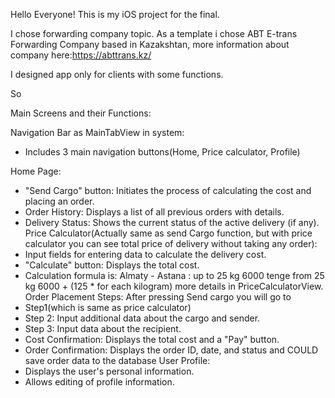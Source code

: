 Hello Everyone! This is my iOS project for the final. 

I chose forwarding company topic. As a template i chose ABT E-trans Forwarding Company based in Kazakshtan, 
more information about company here:https://abttrans.kz/ 

I designed app only for clients with some functions. 

So 

Main Screens and their Functions:

Navigation Bar as MainTabView in system:
- Includes 3 main navigation buttons(Home, Price calculator, Profile)

  
Home Page:
 - "Send Cargo" button: Initiates the process of calculating the cost and placing an order.
 - Order History: Displays a list of all previous orders with details.
 - Delivery Status: Shows the current status of the active delivery (if any).
Price Calculator(Actually same as send Cargo function, but with price calculator you can see total price
of delivery without taking any order):
 - Input fields for entering data to calculate the delivery cost.
 - "Calculate" button: Displays the total cost.
 - Calculation formula is: Almaty - Astana : up to 25 kg 6000 tenge
   from 25 kg 6000 + (125 * for each kilogram)
   more details in PriceCalculatorView.
Order Placement Steps: After pressing Send cargo you will go to
 - Step1(which is same as price calculator)
 - Step 2: Input additional data about the cargo and sender.
 - Step 3: Input data about the recipient.
 - Cost Confirmation: Displays the total cost and a "Pay" button.
 - Order Confirmation: Displays the order ID, date, and status and COULD save order data to the database
User Profile:
 - Displays the user's personal information.
 - Allows editing of profile information.
